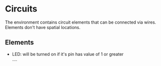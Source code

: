 # Circuits

The environment contains circuit elements that can be connected via wires. Elements don't have spatial locations. 

## Elements
- LED: will be turned on if it's pin has value of 1 or greater  
....
